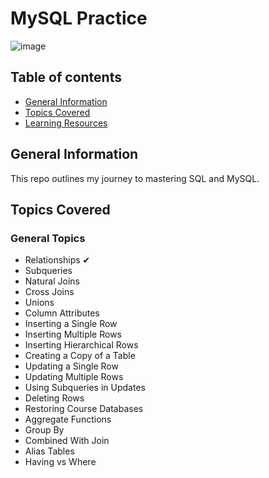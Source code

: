 # MySQL Practice

![image](https://user-images.githubusercontent.com/55777067/155754039-8d0fe31f-64e5-4e6b-9c77-def3c57405d1.png)

## Table of contents
* [General Information](#general-info)
* [Topics Covered](#topics-covered)
* [Learning Resources](#resources)


## General Information

This repo outlines my journey to mastering SQL and MySQL.


## Topics Covered

### General Topics

- Relationships ✔
- Subqueries
- Natural Joins
- Cross Joins
- Unions
- Column Attributes
- Inserting a Single Row 
- Inserting Multiple Rows 
- Inserting Hierarchical Rows 
- Creating a Copy of a Table 
- Updating a Single Row 
- Updating Multiple Rows 
- Using Subqueries in Updates 
- Deleting Rows
- Restoring Course Databases
- Aggregate Functions
- Group By
- Combined With Join
- Alias Tables
- Having vs Where

